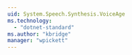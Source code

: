 ```yaml
---
uid: System.Speech.Synthesis.VoiceAge
ms.technology: 
  - "dotnet-standard"
ms.author: "kbridge"
manager: "wpickett"
---
```

